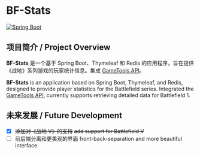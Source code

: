 # **BF-Stats**

[![Spring Boot](https://img.shields.io/badge/Spring%20Boot-2.2.6-green.svg)](https://spring.io/projects/spring-boot)

## 项目简介 / Project Overview

**BF-Stats** 是一个基于 Spring Boot、Thymeleaf 和 Redis 的应用程序，旨在提供《战地》系列游戏的玩家统计信息。集成 [GameTools API](https://api.gametools.network/docs#/)。

**BF-Stats** is an application based on Spring Boot, Thymeleaf, and Redis, designed to provide player statistics for the Battlefield series. Integrated the [GameTools API](https://api.gametools.network/docs#/), currently supports retrieving detailed data for Battlefield 1.

## 未来发展 / Future Development

- [x] ~~添加对《战地 V》的支持~~    ~~add support for Battlefield V~~
- [ ] 前后端分离和更美观的界面   front-back-separation and more beautiful interface
